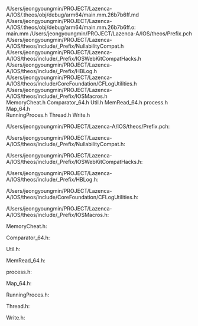 /Users/jeongyoungmin/PROJECT/Lazenca-A/IOS/.theos/obj/debug/arm64/main.mm.26b7b6ff.md /Users/jeongyoungmin/PROJECT/Lazenca-A/IOS/.theos/obj/debug/arm64/main.mm.26b7b6ff.o: \
  main.mm /Users/jeongyoungmin/PROJECT/Lazenca-A/IOS/theos/Prefix.pch \
  /Users/jeongyoungmin/PROJECT/Lazenca-A/IOS/theos/include/_Prefix/NullabilityCompat.h \
  /Users/jeongyoungmin/PROJECT/Lazenca-A/IOS/theos/include/_Prefix/IOSWebKitCompatHacks.h \
  /Users/jeongyoungmin/PROJECT/Lazenca-A/IOS/theos/include/_Prefix/HBLog.h \
  /Users/jeongyoungmin/PROJECT/Lazenca-A/IOS/theos/include/CoreFoundation/CFLogUtilities.h \
  /Users/jeongyoungmin/PROJECT/Lazenca-A/IOS/theos/include/_Prefix/IOSMacros.h \
  MemoryCheat.h Comparator_64.h Util.h MemRead_64.h process.h Map_64.h \
  RunningProces.h Thread.h Write.h

/Users/jeongyoungmin/PROJECT/Lazenca-A/IOS/theos/Prefix.pch:

/Users/jeongyoungmin/PROJECT/Lazenca-A/IOS/theos/include/_Prefix/NullabilityCompat.h:

/Users/jeongyoungmin/PROJECT/Lazenca-A/IOS/theos/include/_Prefix/IOSWebKitCompatHacks.h:

/Users/jeongyoungmin/PROJECT/Lazenca-A/IOS/theos/include/_Prefix/HBLog.h:

/Users/jeongyoungmin/PROJECT/Lazenca-A/IOS/theos/include/CoreFoundation/CFLogUtilities.h:

/Users/jeongyoungmin/PROJECT/Lazenca-A/IOS/theos/include/_Prefix/IOSMacros.h:

MemoryCheat.h:

Comparator_64.h:

Util.h:

MemRead_64.h:

process.h:

Map_64.h:

RunningProces.h:

Thread.h:

Write.h:
